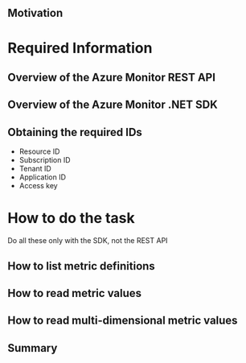 ## Motivation

# Required Information

## Overview of the Azure Monitor REST API

## Overview of the Azure Monitor .NET SDK

## Obtaining the required IDs

- Resource ID
- Subscription ID
- Tenant ID
- Application ID
- Access key

# How to do the task

Do all these only with the SDK, not the REST API

## How to list metric definitions

## How to read metric values

## How to read multi-dimensional metric values

## Summary